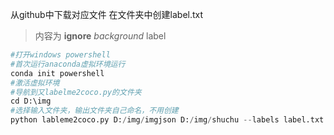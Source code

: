 从github中下载对应文件
在文件夹中创建label.txt
> 内容为
> __ignore__
> _background_
> label

```python
#打开windows powershell
#首次运行anaconda虚拟环境运行
conda init powershell
#激活虚拟环境
#导航到又labelme2coco.py的文件夹
cd D:\img
#选择输入文件夹，输出文件夹自己命名，不用创建
python lableme2coco.py D:/img/imgjson D:/img/shuchu --labels label.txt
```
